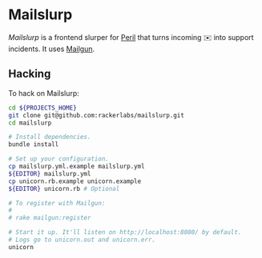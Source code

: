 # Mailslurp

*Mailslurp* is a frontend slurper for [Peril](https://github.com/rackerlabs/peril)
that turns incoming :envelope: into support incidents. It uses
[Mailgun](https://mailgun.com/).

## Hacking

To hack on Mailslurp:

```bash
cd ${PROJECTS_HOME}
git clone git@github.com:rackerlabs/mailslurp.git
cd mailslurp

# Install dependencies.
bundle install

# Set up your configuration.
cp mailslurp.yml.example mailslurp.yml
${EDITOR} mailslurp.yml
cp unicorn.rb.example unicorn.example
${EDITOR} unicorn.rb # Optional

# To register with Mailgun:
#
# rake mailgun:register

# Start it up. It'll listen on http://localhost:8080/ by default.
# Logs go to unicorn.out and unicorn.err.
unicorn
```
